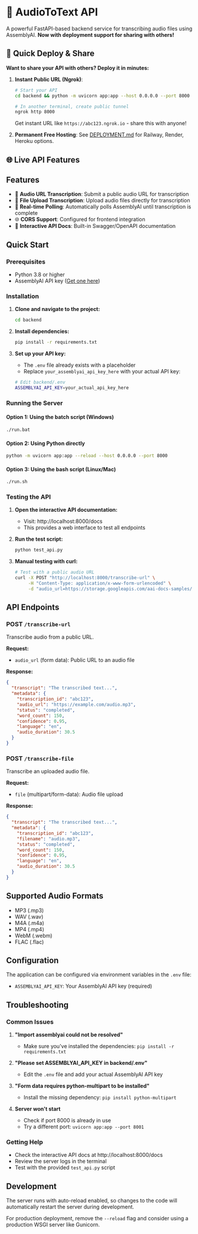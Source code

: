 # 🎵 AudioToText API

A powerful FastAPI-based backend service for transcribing audio files using AssemblyAI.
**Now with deployment support for sharing with others!**

## 🚀 Quick Deploy & Share

**Want to share your API with others? Deploy it in minutes:**

1. **Instant Public URL (Ngrok)**:
   ```bash
   # Start your API
   cd backend && python -m uvicorn app:app --host 0.0.0.0 --port 8000

   # In another terminal, create public tunnel
   ngrok http 8000
   ```
   Get instant URL like `https://abc123.ngrok.io` - share this with anyone!

2. **Permanent Free Hosting**: See [DEPLOYMENT.md](DEPLOYMENT.md) for Railway, Render, Heroku options.

## 🌐 Live API Features

## Features

- 🎵 **Audio URL Transcription**: Submit a public audio URL for transcription
- 📁 **File Upload Transcription**: Upload audio files directly for transcription
- 🔄 **Real-time Polling**: Automatically polls AssemblyAI until transcription is complete
- 🌐 **CORS Support**: Configured for frontend integration
- 📖 **Interactive API Docs**: Built-in Swagger/OpenAPI documentation

## Quick Start

### Prerequisites

- Python 3.8 or higher
- AssemblyAI API key ([Get one here](https://www.assemblyai.com/dashboard/))

### Installation

1. **Clone and navigate to the project:**
   ```bash
   cd backend
   ```

2. **Install dependencies:**
   ```bash
   pip install -r requirements.txt
   ```

3. **Set up your API key:**
   - The `.env` file already exists with a placeholder
   - Replace `your_assemblyai_api_key_here` with your actual API key:
   ```bash
   # Edit backend/.env
   ASSEMBLYAI_API_KEY=your_actual_api_key_here
   ```

### Running the Server

#### Option 1: Using the batch script (Windows)
```bash
./run.bat
```

#### Option 2: Using Python directly
```bash
python -m uvicorn app:app --reload --host 0.0.0.0 --port 8000
```

#### Option 3: Using the bash script (Linux/Mac)
```bash
./run.sh
```

### Testing the API

1. **Open the interactive API documentation:**
   - Visit: http://localhost:8000/docs
   - This provides a web interface to test all endpoints

2. **Run the test script:**
   ```bash
   python test_api.py
   ```

3. **Manual testing with curl:**
   ```bash
   # Test with a public audio URL
   curl -X POST "http://localhost:8000/transcribe-url" \
        -H "Content-Type: application/x-www-form-urlencoded" \
        -d "audio_url=https://storage.googleapis.com/aai-docs-samples/nbc.wav"
   ```

## API Endpoints

### POST `/transcribe-url`
Transcribe audio from a public URL.

**Request:**
- `audio_url` (form data): Public URL to an audio file

**Response:**
```json
{
  "transcript": "The transcribed text...",
  "metadata": {
    "transcription_id": "abc123",
    "audio_url": "https://example.com/audio.mp3",
    "status": "completed",
    "word_count": 150,
    "confidence": 0.95,
    "language": "en",
    "audio_duration": 30.5
  }
}
```

### POST `/transcribe-file`
Transcribe an uploaded audio file.

**Request:**
- `file` (multipart/form-data): Audio file upload

**Response:**
```json
{
  "transcript": "The transcribed text...",
  "metadata": {
    "transcription_id": "abc123",
    "filename": "audio.mp3",
    "status": "completed",
    "word_count": 150,
    "confidence": 0.95,
    "language": "en",
    "audio_duration": 30.5
  }
}
```

## Supported Audio Formats

- MP3 (.mp3)
- WAV (.wav)
- M4A (.m4a)
- MP4 (.mp4)
- WebM (.webm)
- FLAC (.flac)

## Configuration

The application can be configured via environment variables in the `.env` file:

- `ASSEMBLYAI_API_KEY`: Your AssemblyAI API key (required)

## Troubleshooting

### Common Issues

1. **"Import assemblyai could not be resolved"**
   - Make sure you've installed the dependencies: `pip install -r requirements.txt`

2. **"Please set ASSEMBLYAI_API_KEY in backend/.env"**
   - Edit the `.env` file and add your actual AssemblyAI API key

3. **"Form data requires python-multipart to be installed"**
   - Install the missing dependency: `pip install python-multipart`

4. **Server won't start**
   - Check if port 8000 is already in use
   - Try a different port: `uvicorn app:app --port 8001`

### Getting Help

- Check the interactive API docs at http://localhost:8000/docs
- Review the server logs in the terminal
- Test with the provided `test_api.py` script

## Development

The server runs with auto-reload enabled, so changes to the code will automatically restart the server during development.

For production deployment, remove the `--reload` flag and consider using a production WSGI server like Gunicorn.
